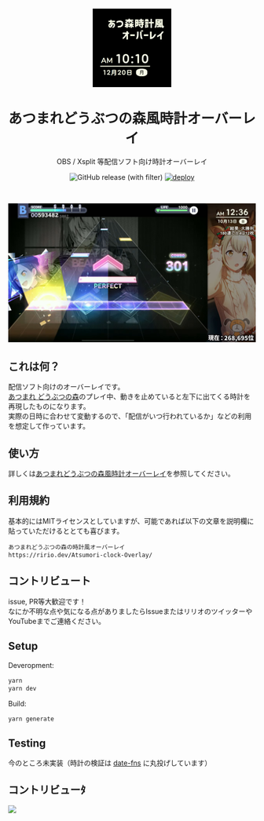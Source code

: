 <p align="center">
  <a href="https://ririo08.github.io/Atsumori-clock-Overlay" target="_blank" rel="noopener noreferrer">
    <img width="160" height="160" src="./public/img/summary.jpg" alt="Elk logo">
  </a>
</p>

<h1 align="center">あつまれどうぶつの森風時計オーバーレイ</h1>

<p align="center">
OBS / Xsplit 等配信ソフト向け時計オーバーレイ
</p>

<p align="center">
  <img alt="GitHub release (with filter)" src="https://img.shields.io/github/v/release/ririo08/Atsumori-clock-Overlay">
  <a href="https://github.com/ririo08/Atsumori-clock-Overlay/actions/workflows/ci_main.yml">
    <img src="https://github.com/ririo08/Atsumori-clock-Overlay/actions/workflows/ci_main.yml/badge.svg" alt="deploy">
  </a>
</p>

<br />

<p align="center">
  <a href="https://ririo08.github.io/Atsumori-clock-Overlay" target="_blank" rel="noopener noreferrer" >
    <img src="./public/img/screenshot.jpg" alt="screenshots" width="600" height="auto">
  </a>
</p>

## これは何？

配信ソフト向けのオーバーレイです。  
[あつまれ どうぶつの森](https://www.nintendo.co.jp/switch/acbaa/index.html)のプレイ中、動きを止めていると左下に出てくる時計を再現したものになります。  
実際の日時に合わせて変動するので、「配信がいつ行われているか」などの利用を想定して作っています。

## 使い方

詳しくは[あつまれどうぶつの森風時計オーバーレイ](https://ririo08.github.io/Atsumori-clock-Overlay)を参照してください。

## 利用規約

基本的にはMITライセンスとしていますが、可能であれば以下の文章を説明欄に貼っていただけるととても喜びます。

```
あつまれどうぶつの森の時計風オーバーレイ
https://ririo.dev/Atsumori-clock-Overlay/
```

## コントリビュート

issue, PR等大歓迎です！  
なにか不明な点や気になる点がありましたらIssueまたはリリオのツイッターやYouTubeまでご連絡ください。

## Setup

Deveropment:

```cmd
yarn
yarn dev
```

Build:

```
yarn generate
```

## Testing

今のところ未実装（時計の検証は [date-fns](https://date-fns.org/) に丸投げしています）

## コントリビューﾀ

<a href="https://github.com/ririo08/Atsumori-clock-Overlay/graphs/contributors">
  <img src="https://contrib.rocks/image?repo=ririo08/Atsumori-clock-Overlay" />
</a>
